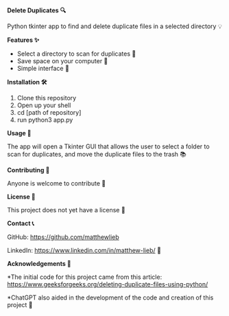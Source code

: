 **Delete Duplicates 🔍**

Python tkinter app to find and delete duplicate files in a selected directory 💡


**Features  ✨**

* Select a directory to scan for duplicates 🚀
* Save space on your computer 🌟
* Simple interface 🎉


**Installation 🛠️**

1. Clone this repository
2. Open up your shell
3. cd [path of repository]
4. run python3 app.py


**Usage 🚀**

The app will open a Tkinter GUI that allows the user to select a folder to scan for duplicates, and move the duplicate files to the trash 📚


**Contributing 🤝**

Anyone is welcome to contribute 🌟


**License 📝**

This project does not yet have a license 📄


**Contact 📞**

GitHub: https://github.com/matthewlieb

LinkedIn: https://www.linkedin.com/in/matthew-lieb/ 📧


**Acknowledgements 🙏**

*The initial code for this project came from this article: https://www.geeksforgeeks.org/deleting-duplicate-files-using-python/

*ChatGPT also aided in the development of the code and creation of this project 🌟
